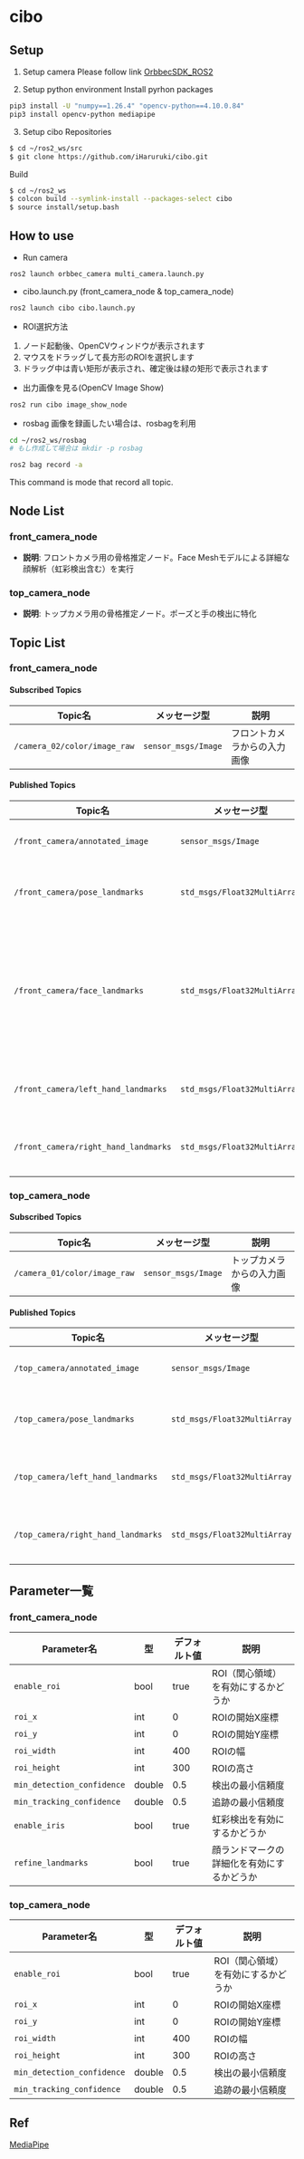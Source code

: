 # cibo
## Setup
1. Setup camera
Please follow link
[OrbbecSDK_ROS2](https://github.com/iHaruruki/OrbbecSDK_ROS2.git)

2. Setup python environment
Install pyrhon packages
```bash
pip3 install -U "numpy==1.26.4" "opencv-python==4.10.0.84"
pip3 install opencv-python mediapipe
```

3. Setup cibo Repositories
```bash
$ cd ~/ros2_ws/src
$ git clone https://github.com/iHaruruki/cibo.git
```
Build
```bash
$ cd ~/ros2_ws
$ colcon build --symlink-install --packages-select cibo
$ source install/setup.bash
```

## How to use
- Run camera
```bash
ros2 launch orbbec_camera multi_camera.launch.py
```
- cibo.launch.py (front_camera_node & top_camera_node)
```bash
ros2 launch cibo cibo.launch.py
```
- ROI選択方法
1. ノード起動後、OpenCVウィンドウが表示されます
2. マウスをドラッグして長方形のROIを選択します
3. ドラッグ中は青い矩形が表示され、確定後は緑の矩形で表示されます

- 出力画像を見る(OpenCV Image Show) 
```bash
ros2 run cibo image_show_node
```

- rosbag
画像を録画したい場合は、rosbagを利用
```bash
cd ~/ros2_ws/rosbag
# もし作成して場合は mkdir -p rosbag
```
```bash
ros2 bag record -a
```
This command is mode that record all topic.

## Node List

### front_camera_node
- **説明**: フロントカメラ用の骨格推定ノード。Face Meshモデルによる詳細な顔解析（虹彩検出含む）を実行

### top_camera_node  
- **説明**: トップカメラ用の骨格推定ノード。ポーズと手の検出に特化

## Topic List

### front_camera_node

#### Subscribed Topics
| Topic名 | メッセージ型 | 説明 |
|---------|-------------|------|
| `/camera_02/color/image_raw` | `sensor_msgs/Image` | フロントカメラからの入力画像 |

#### Published Topics
| Topic名 | メッセージ型 | 説明 |
|---------|-------------|------|
| `/front_camera/annotated_image` | `sensor_msgs/Image` | ランドマーク付きの画像 |
| `/front_camera/pose_landmarks` | `std_msgs/Float32MultiArray` | ポーズランドマーク座標（x,y,z） |
| `/front_camera/face_landmarks` | `std_msgs/Float32MultiArray` | 顔ランドマーク座標（Face Meshモデル、最大478ポイント、虹彩含む） |
| `/front_camera/left_hand_landmarks` | `std_msgs/Float32MultiArray` | 左手ランドマーク座標（x,y,z） |
| `/front_camera/right_hand_landmarks` | `std_msgs/Float32MultiArray` | 右手ランドマーク座標（x,y,z） |

### top_camera_node

#### Subscribed Topics
| Topic名 | メッセージ型 | 説明 |
|---------|-------------|------|
| `/camera_01/color/image_raw` | `sensor_msgs/Image` | トップカメラからの入力画像 |

#### Published Topics
| Topic名 | メッセージ型 | 説明 |
|---------|-------------|------|
| `/top_camera/annotated_image` | `sensor_msgs/Image` | ランドマーク付きの画像 |
| `/top_camera/pose_landmarks` | `std_msgs/Float32MultiArray` | ポーズランドマーク座標（x,y,z） |
| `/top_camera/left_hand_landmarks` | `std_msgs/Float32MultiArray` | 左手ランドマーク座標（x,y,z） |
| `/top_camera/right_hand_landmarks` | `std_msgs/Float32MultiArray` | 右手ランドマーク座標（x,y,z） |

## Parameter一覧

### front_camera_node

| Parameter名 | 型 | デフォルト値 | 説明 |
|-------------|----|-----------|----|
| `enable_roi` | bool | true | ROI（関心領域）を有効にするかどうか |
| `roi_x` | int | 0 | ROIの開始X座標 |
| `roi_y` | int | 0 | ROIの開始Y座標 |
| `roi_width` | int | 400 | ROIの幅 |
| `roi_height` | int | 300 | ROIの高さ |
| `min_detection_confidence` | double | 0.5 | 検出の最小信頼度 |
| `min_tracking_confidence` | double | 0.5 | 追跡の最小信頼度 |
| `enable_iris` | bool | true | 虹彩検出を有効にするかどうか |
| `refine_landmarks` | bool | true | 顔ランドマークの詳細化を有効にするかどうか |

### top_camera_node

| Parameter名 | 型 | デフォルト値 | 説明 |
|-------------|----|-----------|----|
| `enable_roi` | bool | true | ROI（関心領域）を有効にするかどうか |
| `roi_x` | int | 0 | ROIの開始X座標 |
| `roi_y` | int | 0 | ROIの開始Y座標 |
| `roi_width` | int | 400 | ROIの幅 |
| `roi_height` | int | 300 | ROIの高さ |
| `min_detection_confidence` | double | 0.5 | 検出の最小信頼度 |
| `min_tracking_confidence` | double | 0.5 | 追跡の最小信頼度 |

## Ref
[MediaPipe](https://chuoling.github.io/mediapipe/)